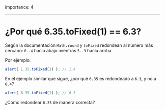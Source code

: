 importance: 4

---

# ¿Por qué 6.35.toFixed(1) == 6.3?

Según la documentación `Math.round` y `toFixed` redondean al número más cercano: `0..4` hacia abajo mientras `5..9` hacia arriba.

Por ejemplo:

```js run
alert( 1.35.toFixed(1) ); // 1.4
```

En el ejemplo  similar que sigue, ¿por qué `6.35` es redondeado a `6.3`, y no a `6.4`?

```js run
alert( 6.35.toFixed(1) ); // 6.3
```

¿Cómo redondear `6.35` de manera correcta?


